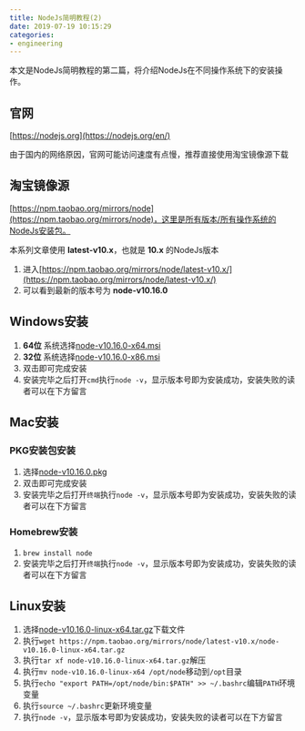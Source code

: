```yaml
---
title: NodeJs简明教程(2)
date: 2019-07-19 10:15:29
categories:
- engineering
---
```


本文是NodeJs简明教程的第二篇，将介绍NodeJs在不同操作系统下的安装操作。

## 官网

[https://nodejs.org](https://nodejs.org/en/)

由于国内的网络原因，官网可能访问速度有点慢，推荐直接使用淘宝镜像源下载

## 淘宝镜像源

[https://npm.taobao.org/mirrors/node](https://npm.taobao.org/mirrors/node)，这里是所有版本/所有操作系统的NodeJs安装包。

本系列文章使用 **latest-v10.x**，也就是 **10.x** 的NodeJs版本

1. 进入[https://npm.taobao.org/mirrors/node/latest-v10.x/](https://npm.taobao.org/mirrors/node/latest-v10.x/)
2. 可以看到最新的版本号为 **node-v10.16.0**

## Windows安装

1. **64位** 系统选择[node-v10.16.0-x64.msi](https://npm.taobao.org/mirrors/node/latest-v10.x/node-v10.16.0-x64.msi)
2. **32位** 系统选择[node-v10.16.0-x86.msi](https://npm.taobao.org/mirrors/node/latest-v10.x/node-v10.16.0-x86.msi)
3. 双击即可完成安装
4. 安装完毕之后打开`cmd`执行`node -v`，显示版本号即为安装成功，安装失败的读者可以在下方留言

## Mac安装

### PKG安装包安装

1. 选择[node-v10.16.0.pkg](https://npm.taobao.org/mirrors/node/latest-v10.x/node-v10.16.0.pkg)
2. 双击即可完成安装
3. 安装完毕之后打开`终端`执行`node -v`，显示版本号即为安装成功，安装失败的读者可以在下方留言

### Homebrew安装

1. `brew install node`
2. 安装完毕之后打开`终端`执行`node -v`，显示版本号即为安装成功，安装失败的读者可以在下方留言

## Linux安装

1. 选择[node-v10.16.0-linux-x64.tar.gz](https://npm.taobao.org/mirrors/node/latest-v10.x/node-v10.16.0-linux-x64.tar.gz)下载文件
2. 执行`wget https://npm.taobao.org/mirrors/node/latest-v10.x/node-v10.16.0-linux-x64.tar.gz`
3. 执行`tar xf node-v10.16.0-linux-x64.tar.gz`解压
4. 执行`mv node-v10.16.0-linux-x64 /opt/node`移动到`/opt`目录
5. 执行`echo "export PATH=/opt/node/bin:$PATH" >> ~/.bashrc`编辑`PATH`环境变量
6. 执行`source ~/.bashrc`更新环境变量
7. 执行`node -v`，显示版本号即为安装成功，安装失败的读者可以在下方留言
